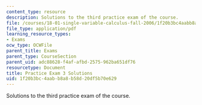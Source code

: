 ```yaml
---
content_type: resource
description: Solutions to the third practice exam of the course.
file: /courses/18-01-single-variable-calculus-fall-2006/1f20b3bc4aabb8a8b58d20df5b70e629_prexam3bsol.pdf
file_type: application/pdf
learning_resource_types:
- Exams
ocw_type: OCWFile
parent_title: Exams
parent_type: CourseSection
parent_uid: adc88628-f4af-afbd-2575-962ba651df76
resourcetype: Document
title: Practice Exam 3 Solutions
uid: 1f20b3bc-4aab-b8a8-b58d-20df5b70e629
---
```

Solutions to the third practice exam of the course.


